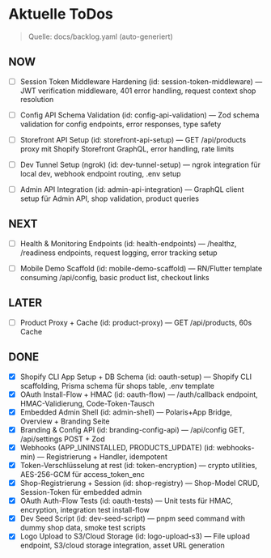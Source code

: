 # Aktuelle ToDos

> Quelle: docs/backlog.yaml (auto-generiert)

## NOW
- [ ] Session Token Middleware Hardening (id: session-token-middleware) — JWT verification middleware, 401 error handling, request context shop resolution
- [ ] Config API Schema Validation (id: config-api-validation) — Zod schema validation for config endpoints, error responses, type safety
- [ ] Storefront API Setup (id: storefront-api-setup) — GET /api/products proxy mit Shopify Storefront GraphQL, error handling, rate limits
- [ ] Dev Tunnel Setup (ngrok) (id: dev-tunnel-setup) — ngrok integration für local dev, webhook endpoint routing, .env setup
- [ ] Admin API Integration (id: admin-api-integration) — GraphQL client setup für Admin API, shop validation, product queries


## NEXT
- [ ] Health & Monitoring Endpoints (id: health-endpoints) — /healthz, /readiness endpoints, request logging, error tracking setup
- [ ] Mobile Demo Scaffold (id: mobile-demo-scaffold) — RN/Flutter template consuming /api/config, basic product list, checkout links


## LATER
- [ ] Product Proxy + Cache (id: product-proxy) — GET /api/products, 60s Cache


## DONE
- [x] Shopify CLI App Setup + DB Schema (id: oauth-setup) — Shopify CLI scaffolding, Prisma schema für shops table, .env template
- [x] OAuth Install-Flow + HMAC (id: oauth-flow) — /auth/callback endpoint, HMAC-Validierung, Code-Token-Tausch
- [x] Embedded Admin Shell (id: admin-shell) — Polaris+App Bridge, Overview + Branding Seite
- [x] Branding & Config API (id: branding-config-api) — /api/config GET, /api/settings POST + Zod
- [x] Webhooks (APP_UNINSTALLED, PRODUCTS_UPDATE) (id: webhooks-min) — Registrierung + Handler, idempotent
- [x] Token-Verschlüsselung at rest (id: token-encryption) — crypto utilities, AES-256-GCM für access_token_enc
- [x] Shop-Registrierung + Session (id: shop-registry) — Shop-Model CRUD, Session-Token für embedded admin
- [x] OAuth Auth-Flow Tests (id: oauth-tests) — Unit tests für HMAC, encryption, integration test install-flow
- [x] Dev Seed Script (id: dev-seed-script) — pnpm seed command with dummy shop data, smoke test scripts
- [x] Logo Upload to S3/Cloud Storage (id: logo-upload-s3) — File upload endpoint, S3/cloud storage integration, asset URL generation
